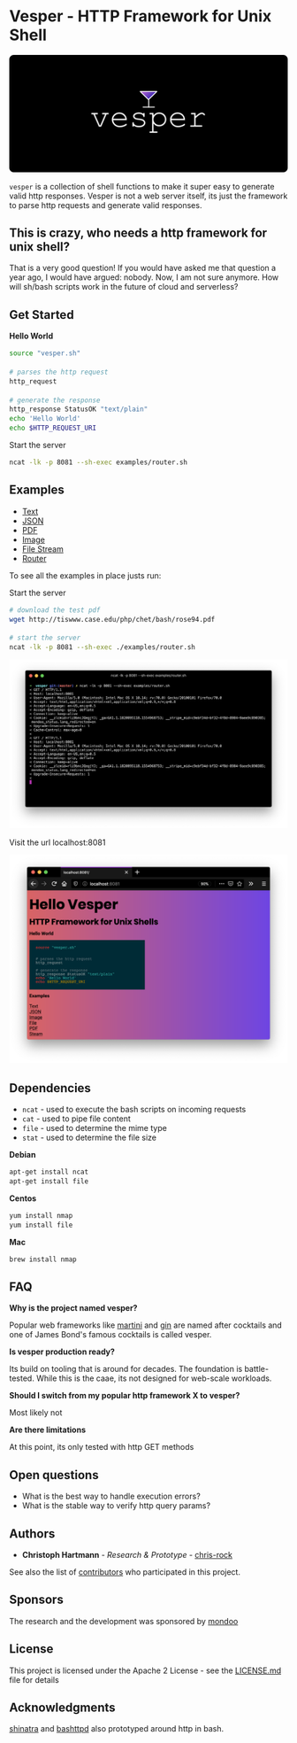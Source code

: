 # Vesper - HTTP Framework for Unix Shell

![Vesper Logo](assets/logo.png)

`vesper` is a collection of shell functions to make it super easy to generate valid http responses. Vesper is not a web server itself, its just the framework to parse http requests and generate valid responses.

## This is crazy, who needs a http framework for unix shell?

That is a very good question! If you would have asked me that question a year ago, I would have argued: nobody. Now, I am not sure anymore. How will sh/bash scripts work in the future of cloud and serverless?

## Get Started

**Hello World**

```bash
source "vesper.sh"

# parses the http request
http_request

# generate the response
http_response StatusOK "text/plain"
echo 'Hello World'
echo $HTTP_REQUEST_URI
```

Start the server

```bash
ncat -lk -p 8081 --sh-exec examples/router.sh
```

## Examples

 * [Text](./examples/helloworld.sh)
 * [JSON](./examples/json.sh)
 * [PDF](./examples/pdf.sh)
 * [Image](./examples/image.sh)
 * [File Stream](./examples/file_stream.sh)
 * [Router](./examples/router.sh)

To see all the examples in place justs run:

Start the server

```bash
# download the test pdf
wget http://tiswww.case.edu/php/chet/bash/rose94.pdf

# start the server
ncat -lk -p 8081 --sh-exec ./examples/router.sh
```

![vesper cli](assets/vesper_cli.png)

Visit the url localhost:8081

![vesper browser output](assets/vesper_browser.png)

## Dependencies

- `ncat` - used to execute the bash scripts on incoming requests
- `cat` - used to pipe file content
- `file` - used to determine the mime type
- `stat` -  used to determine the file size

**Debian**

```bash
apt-get install ncat
apt-get install file
```

**Centos**

```bash
yum install nmap
yum install file
```

**Mac**

```bash
brew install nmap
```

## FAQ

**Why is the project named vesper?**

Popular web frameworks like [martini](https://github.com/go-martini/martini) and [gin](https://github.com/gin-gonic/gin) are named after cocktails and one of James Bond's famous cocktails is called vesper.

**Is vesper production ready?**

Its build on tooling that is around for decades. The foundation is battle-tested. While this is the caae, its not designed for web-scale workloads.

**Should I switch from my popular http framework X to vesper?**

Most likely not

**Are there limitations**

At this point, its only tested with http GET methods

## Open questions

* What is the best way to handle execution errors?
* What is the stable way to verify http query params?

## Authors

* **Christoph Hartmann** - *Research & Prototype* - [chris-rock](https://github.com/chris-rock)

See also the list of [contributors](https://github.com/chris-rock/vesper/contributors) who participated in this project.

## Sponsors

The research and the development was sponsored by [mondoo](https://mondoo.io/)

## License

This project is licensed under the Apache 2 License - see the [LICENSE.md](LICENSE.md) file for details

## Acknowledgments

[shinatra](https://github.com/benrady/shinatra) and [bashttpd](https://github.com/avleen/bashttpd) also prototyped around http in bash.